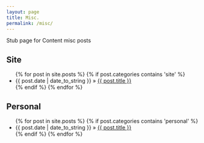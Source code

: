```yaml
---
layout: page
title: Misc.
permalink: /misc/
---
```


Stub page for Content misc posts

<h2>Site</h2>
<ul class="posts">
{% for post in site.posts %}
    {% if post.categories contains 'site' %}
        <li><span>{{ post.date | date_to_string }}</span> &raquo; <a href="{{ BASE_PATH }}{{ post.url }}">{{ post.title }}</a></li>
    {% endif %}
{% endfor %}
</ul>
<h2>Personal</h2>
<ul class="posts">
{% for post in site.posts %}
    {% if post.categories contains 'personal' %}
        <li><span>{{ post.date | date_to_string }}</span> &raquo; <a href="{{ BASE_PATH }}{{ post.url }}">{{ post.title }}</a></li>
    {% endif %}
{% endfor %}
</ul>


